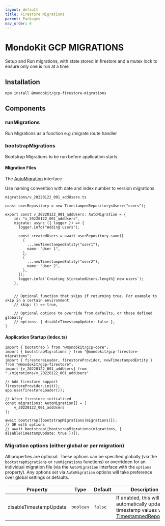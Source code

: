 ```yaml
---
layout: default
title: Firestore Migrations
parent: Packages
nav_order: 4
---
```


# MondoKit GCP MIGRATIONS

Setup and Run migrations, with state stored in firestore and a mutex lock to ensure only one is run at a time

## Installation

```sh
npm install @mondokit/gcp-firestore-migrations
```

## Components

### runMigrations
Run Migrations as a function e.g /migrate route handler

### bootstrapMigrations
Bootstrap Migrations to be run before application starts

#### Migration Files
The [AutoMigration](https://github.com/mondo-mob/mondokit/blob/main/packages/gcp-firestore-migrations/src/auto-migration.ts) interface 

Use naming convention with date and index number to version migrations

   `migrations/v_20220122_001_addUsers.ts`

```
const userRepository = new TimestampedRepository<User>("users");

export const v_20220122_001_addUsers: AutoMigration = {
    id: "v_20220122_001_addUsers",   
    migrate: async ({ logger }) => {
      logger.info("Adding users");
    
      const createdUsers = await userRepository.save([
        {
          ...newTimestampedEntity("user1"),
          name: "User 1",
        },
        {
          ...newTimestampedEntity("user2"),
          name: "User 2",
        },
      ]);
      logger.info(`Creating ${createdUsers.length} new users`);
    },
    
    
    // Optional function that skips if returning true. For example to skip in a certain environment.
    // skip: () => true,
    
    // Optional options to override from defaults, or those defined globally
    // options: { disableTimestampUpdate: false },
}
```

#### Application Startup (index.ts)
```
import { bootstrap } from "@mondokit/gcp-core";
import { bootstrapMigrations } from "@mondokit/gcp-firestore-migrations";
import { firestoreLoader, firestoreProvider, newTimestampedEntity } from "@mondokit/gcp-firestore";
import {v_20220122_001_addUsers} from "./migrations/v_20220122_001_addUsers"

// Add firestore support
firestoreProvider.init();
app.use(firestoreLoader());

// After firestore initialised
const migrations: AutoMigration[] = [
    v_20220122_001_addUsers
];

await bootstrap([bootstrapMigrations(migrations)]);
// OR with options
// await bootstrap([bootstrapMigrations(migrations, { disableTimestampUpdate: true })]);
```


### Migration options (either global or per migration)

All properties are optional. These options can be specified globally (via the `bootstrapMigrations` or `runMigrations` functions) or overridden for an individual
migration file (via the `AutoMigration` interface with the `options` property). Any options set via `AutoMigration` options will take preference over global settings or defaults.

| Property               | Type      | Default | Description                                                                                                        |
|------------------------|-----------|---------|--------------------------------------------------------------------------------------------------------------------|
| disableTimestampUpdate | `boolean` | `false` | If enabled, this will skip automatically updating timestamp values via [TimestampedRepository](./gcp-firestore.md) |

